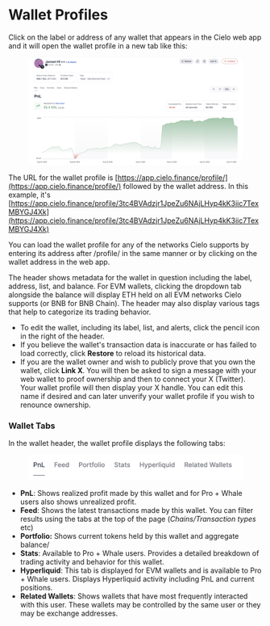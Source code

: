 # Wallet Profiles

Click on the label or address of any wallet that appears in the Cielo web app and it will open the wallet profile in a new tab like this:

<figure><img src=".gitbook/assets/Screenshot 2025-08-14 at 15.59.55.png" alt=""><figcaption></figcaption></figure>

The URL for the wallet profile is [https://app.cielo.finance/profile/](https://app.cielo.finance/profile/) followed by the wallet address. In this example, it's [https://app.cielo.finance/profile/3tc4BVAdzjr1JpeZu6NAjLHyp4kK3iic7TexMBYGJ4Xk](https://app.cielo.finance/profile/3tc4BVAdzjr1JpeZu6NAjLHyp4kK3iic7TexMBYGJ4Xk)

You can load the wallet profile for any of the networks Cielo supports by entering its address after /profile/ in the same manner or by clicking on the wallet address in the web app.

The header shows metadata for the wallet in question including the label, address, list, and balance. For EVM wallets, clicking the dropdown tab alongside the balance will display ETH held on all EVM networks Cielo supports (or BNB for BNB Chain). The header may also display various tags that help to categorize its trading behavior.

* To edit the wallet, including its label, list, and alerts, click the pencil icon in the right of the header.
* If you believe the wallet's transaction data is inaccurate or has failed to load correctly, click **Restore** to reload its historical data.
* If you are the wallet owner and wish to publicly prove that you own the wallet, click **Link X**. You will then be asked to sign a message with your web wallet to proof ownership and then to connect your X (Twitter). Your wallet profile will then display your X handle. You can edit this name if desired and can later unverify your wallet profile if you wish to renounce ownership.

### Wallet Tabs

In the wallet header, the wallet profile displays the following tabs:

<figure><img src=".gitbook/assets/Screenshot 2025-08-14 at 16.07.46.png" alt=""><figcaption></figcaption></figure>

* **PnL**: Shows realized profit made by this wallet and for Pro + Whale users also shows unrealized profit.
* **Feed**: Shows the latest transactions made by this wallet. You can filter results using the tabs at the top of the page (_Chains/Transaction types_ etc)
* **Portfolio:** Shows current tokens held by this wallet and aggregate balance/
* **Stats**: Available to Pro + Whale users. Provides a detailed breakdown of trading activity and behavior for this wallet.
* **Hyperliquid**: This tab is displayed for EVM wallets and is available to Pro + Whale users. Displays Hyperliquid activity including PnL and current positions.
* **Related Wallets**: Shows wallets that have most frequently interacted with this user. These wallets may be controlled by the same user or they may be exchange addresses.


